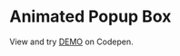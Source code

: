 # Animated Popup Box

View and try [DEMO](https://codepen.io/filippoerbisti/pen/jOZmdLG) on Codepen.
